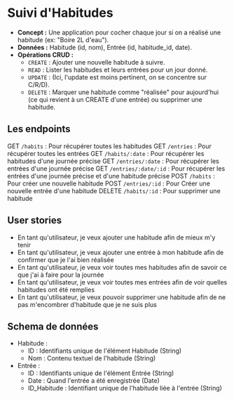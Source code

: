 # Suivi d'Habitudes

- **Concept :** Une application pour cocher chaque jour si on a réalisé une habitude (ex: "Boire 2L d'eau").
- **Données :** Habitude (id, nom), Entrée (id, habitude_id, date).
- **Opérations CRUD :**
  - `CREATE` : Ajouter une nouvelle habitude à suivre.
  - `READ` : Lister les habitudes et leurs entrées pour un jour donné.
  - `UPDATE` : (Ici, l'update est moins pertinent, on se concentre sur C/R/D).
  - `DELETE` : Marquer une habitude comme "réalisée" pour aujourd'hui (ce qui revient à un CREATE d'une entrée) ou supprimer une habitude.

## Les endpoints

GET     `/habits`             : Pour récupérer toutes les habitudes
GET     `/entries`            : Pour récupérer toutes les entrées
GET     `/habits/:date`       : Pour récupérer les habitudes d'une journée précise
GET     `/entries/:date`      : Pour récupérer les entrées d'une journée précise
GET     `/entries/:date/:id`  : Pour récupérer les entrées d'une journée précise et d'une habitude précise
POST    `/habits`             : Pour créer une nouvelle habitude
POST    `/entries/:id`        : Pour Créer une nouvelle entrée d'une habitude
DELETE  `/habits/:id`         : Pour supprimer une habitude

## User stories

- En tant qu'utilisateur, je veux ajouter une habitude afin de mieux m'y tenir
- En tant qu'utilisateur, je veux ajouter une entrée à mon habitude afin de confirmer que je l'ai bien réalisée
- En tant qu'utilisateur, je veux voir toutes mes habitudes afin de savoir ce que j'ai à faire pour la journée
- En tant qu'utilisateur, je veux voir toutes mes entrées afin de voir quelles habitudes ont été remplies
- En tant qu'utilisateur, je veux pouvoir supprimer une habitude afin de ne pas m'encombrer d'habitude que je ne suis plus

## Schema de données

- Habitude :
  - ID : Identifiants unique de l'élément Habitude (String)
  - Nom : Contenu textuel de l'habitude (String)
- Entrée :
  - ID : Identifiants unique de l'élément Entrée (String)
  - Date : Quand l'entrée a été enregistrée (Date)
  - ID_Habitude : Identifiant unique de l'habitude liée à l'entrée (String)